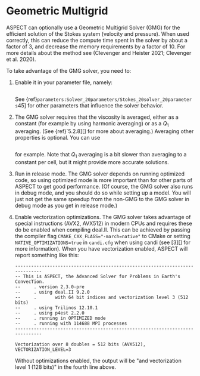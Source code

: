 
# Geometric Multigrid

ASPECT can optionally use a Geometric Multigrid
Solver (GMG) for the efficient solution of the Stokes system (velocity and
pressure). When used correctly, this can reduce the compute time spent in the
solver by about a factor of 3, and decrease the memory requirements by a
factor of 10. For more details about the method see&nbsp;(Clevenger and
Heister 2021; Clevenger et al. 2020).

To take advantage of the GMG solver, you need to:

1.  Enable it in your parameter file, namely:

    ``` prmfile
    ```

    See&nbsp;{ref}`parameters:Solver_20parameters/Stokes_20solver_20parameters`45]
    for other parameters that influence the solver behavior.

2.  The GMG solver requires that the viscosity is averaged, either as a
    constant (for example by using harmonic averaging) or as a $Q_1$
    averaging. (See {ref}`5.2.8][] for more about averaging.)
    Averaging other properties is optional. You can use

    ``` prmfile
    ```

    for example. Note that $Q_1$ averaging is a bit slower than averaging to a
    constant per cell, but it might provide more accurate solutions.

3.  Run in release mode. The GMG solver depends on running optimized code, so
    using optimized mode is more important than for other parts of ASPECT to
    get good performance. (Of course, the GMG solver also runs in debug mode,
    and you should do so while setting up a model. You will just not get the
    same speedup from the non-GMG to the GMG solver in debug mode as you get
    in release mode.)

4.  Enable vectorization optimizations. The GMG solver takes advantage of
    special instructions (AVX2, AVX512) in modern CPUs and requires these do
    be enabled when compiling deal.II. This can
    be achieved by passing the compiler flag `CMAKE_CXX_FLAGS="-march=native"`
    to CMake or setting `NATIVE_OPTIMIZATIONS=true` in `candi.cfg` when using
    candi (see&nbsp;[3][] for more information). When you have vectorization
    enabled, ASPECT will report something like this:

    ``` ksh
    -----------------------------------------------------------------------------
    -- This is ASPECT, the Advanced Solver for Problems in Earth's ConvecTion.
    --     . version 2.3.0-pre
    --     . using deal.II 9.2.0
    --     .       with 64 bit indices and vectorization level 3 (512 bits)
    --     . using Trilinos 12.10.1
    --     . using p4est 2.2.0
    --     . running in OPTIMIZED mode
    --     . running with 114688 MPI processes
    -----------------------------------------------------------------------------

    Vectorization over 8 doubles = 512 bits (AVX512), VECTORIZATION_LEVEL=3
    ```

    Without optimizations enabled, the output will be "and vectorization
    level 1 (128 bits)" in the fourth line above.
